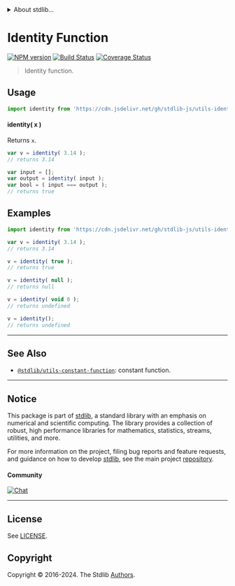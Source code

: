 <!--

@license Apache-2.0

Copyright (c) 2018 The Stdlib Authors.

Licensed under the Apache License, Version 2.0 (the "License");
you may not use this file except in compliance with the License.
You may obtain a copy of the License at

   http://www.apache.org/licenses/LICENSE-2.0

Unless required by applicable law or agreed to in writing, software
distributed under the License is distributed on an "AS IS" BASIS,
WITHOUT WARRANTIES OR CONDITIONS OF ANY KIND, either express or implied.
See the License for the specific language governing permissions and
limitations under the License.

-->


<details>
  <summary>
    About stdlib...
  </summary>
  <p>We believe in a future in which the web is a preferred environment for numerical computation. To help realize this future, we've built stdlib. stdlib is a standard library, with an emphasis on numerical and scientific computation, written in JavaScript (and C) for execution in browsers and in Node.js.</p>
  <p>The library is fully decomposable, being architected in such a way that you can swap out and mix and match APIs and functionality to cater to your exact preferences and use cases.</p>
  <p>When you use stdlib, you can be absolutely certain that you are using the most thorough, rigorous, well-written, studied, documented, tested, measured, and high-quality code out there.</p>
  <p>To join us in bringing numerical computing to the web, get started by checking us out on <a href="https://github.com/stdlib-js/stdlib">GitHub</a>, and please consider <a href="https://opencollective.com/stdlib">financially supporting stdlib</a>. We greatly appreciate your continued support!</p>
</details>

# Identity Function

[![NPM version][npm-image]][npm-url] [![Build Status][test-image]][test-url] [![Coverage Status][coverage-image]][coverage-url] <!-- [![dependencies][dependencies-image]][dependencies-url] -->

> Identity function.



<section class="usage">

## Usage

```javascript
import identity from 'https://cdn.jsdelivr.net/gh/stdlib-js/utils-identity-function@v0.2.1-deno/mod.js';
```

#### identity( x )

Returns `x`.

```javascript
var v = identity( 3.14 );
// returns 3.14

var input = [];
var output = identity( input );
var bool = ( input === output );
// returns true
```

</section>

<!-- /.usage -->

<section class="examples">

## Examples

<!-- eslint no-undef: "error" -->

```javascript
import identity from 'https://cdn.jsdelivr.net/gh/stdlib-js/utils-identity-function@v0.2.1-deno/mod.js';

var v = identity( 3.14 );
// returns 3.14

v = identity( true );
// returns true

v = identity( null );
// returns null

v = identity( void 0 );
// returns undefined

v = identity();
// returns undefined
```

</section>

<!-- /.examples -->

<!-- Section for related `stdlib` packages. Do not manually edit this section, as it is automatically populated. -->

<section class="related">

* * *

## See Also

-   <span class="package-name">[`@stdlib/utils-constant-function`][@stdlib/utils/constant-function]</span><span class="delimiter">: </span><span class="description">constant function.</span>

</section>

<!-- /.related -->

<!-- Section for all links. Make sure to keep an empty line after the `section` element and another before the `/section` close. -->


<section class="main-repo" >

* * *

## Notice

This package is part of [stdlib][stdlib], a standard library with an emphasis on numerical and scientific computing. The library provides a collection of robust, high performance libraries for mathematics, statistics, streams, utilities, and more.

For more information on the project, filing bug reports and feature requests, and guidance on how to develop [stdlib][stdlib], see the main project [repository][stdlib].

#### Community

[![Chat][chat-image]][chat-url]

---

## License

See [LICENSE][stdlib-license].


## Copyright

Copyright &copy; 2016-2024. The Stdlib [Authors][stdlib-authors].

</section>

<!-- /.stdlib -->

<!-- Section for all links. Make sure to keep an empty line after the `section` element and another before the `/section` close. -->

<section class="links">

[npm-image]: http://img.shields.io/npm/v/@stdlib/utils-identity-function.svg
[npm-url]: https://npmjs.org/package/@stdlib/utils-identity-function

[test-image]: https://github.com/stdlib-js/utils-identity-function/actions/workflows/test.yml/badge.svg?branch=v0.2.1
[test-url]: https://github.com/stdlib-js/utils-identity-function/actions/workflows/test.yml?query=branch:v0.2.1

[coverage-image]: https://img.shields.io/codecov/c/github/stdlib-js/utils-identity-function/main.svg
[coverage-url]: https://codecov.io/github/stdlib-js/utils-identity-function?branch=main

<!--

[dependencies-image]: https://img.shields.io/david/stdlib-js/utils-identity-function.svg
[dependencies-url]: https://david-dm.org/stdlib-js/utils-identity-function/main

-->

[chat-image]: https://img.shields.io/gitter/room/stdlib-js/stdlib.svg
[chat-url]: https://app.gitter.im/#/room/#stdlib-js_stdlib:gitter.im

[stdlib]: https://github.com/stdlib-js/stdlib

[stdlib-authors]: https://github.com/stdlib-js/stdlib/graphs/contributors

[umd]: https://github.com/umdjs/umd
[es-module]: https://developer.mozilla.org/en-US/docs/Web/JavaScript/Guide/Modules

[deno-url]: https://github.com/stdlib-js/utils-identity-function/tree/deno
[deno-readme]: https://github.com/stdlib-js/utils-identity-function/blob/deno/README.md
[umd-url]: https://github.com/stdlib-js/utils-identity-function/tree/umd
[umd-readme]: https://github.com/stdlib-js/utils-identity-function/blob/umd/README.md
[esm-url]: https://github.com/stdlib-js/utils-identity-function/tree/esm
[esm-readme]: https://github.com/stdlib-js/utils-identity-function/blob/esm/README.md
[branches-url]: https://github.com/stdlib-js/utils-identity-function/blob/main/branches.md

[stdlib-license]: https://raw.githubusercontent.com/stdlib-js/utils-identity-function/main/LICENSE

<!-- <related-links> -->

[@stdlib/utils/constant-function]: https://github.com/stdlib-js/utils-constant-function/tree/deno

<!-- </related-links> -->

</section>

<!-- /.links -->
